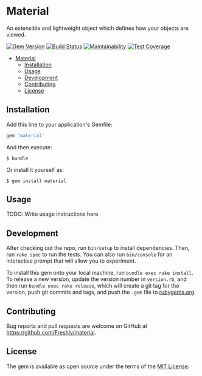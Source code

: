 # Material

An extensible and lightweight object which defines how your objects are viewed.

[![Gem Version](https://badge.fury.io/rb/material.svg)](https://badge.fury.io/rb/material)
[![Build Status](https://semaphoreci.com/api/v1/freshly/material/branches/develop/badge.svg)](https://semaphoreci.com/freshly/material)
[![Maintainability](https://api.codeclimate.com/v1/badges/fbdaeaf118a16a55ab7d/maintainability)](https://codeclimate.com/github/Freshly/batch_processor/maintainability)
[![Test Coverage](https://api.codeclimate.com/v1/badges/fbdaeaf118a16a55ab7d/test_coverage)](https://codeclimate.com/github/Freshly/batch_processor/test_coverage)

* [Material](#material)
  * [Installation](#installation)
  * [Usage](#usage)
  * [Development](#development)
  * [Contributing](#contributing)
  * [License](#license)

## Installation

Add this line to your application's Gemfile:

```ruby
gem 'material'
```

And then execute:

    $ bundle

Or install it yourself as:

    $ gem install material

## Usage

TODO: Write usage instructions here

## Development

After checking out the repo, run `bin/setup` to install dependencies. Then, run `rake spec` to run the tests. You can also run `bin/console` for an interactive prompt that will allow you to experiment.

To install this gem onto your local machine, run `bundle exec rake install`. To release a new version, update the version number in `version.rb`, and then run `bundle exec rake release`, which will create a git tag for the version, push git commits and tags, and push the `.gem` file to [rubygems.org](https://rubygems.org).

## Contributing

Bug reports and pull requests are welcome on GitHub at https://github.com/Freshly/material.

## License

The gem is available as open source under the terms of the [MIT License](https://opensource.org/licenses/MIT).
